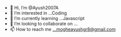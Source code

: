 - 👋 Hi, I’m @Ayush2007A
- 👀 I’m interested in ...Coding
- 🌱 I’m currently learning ...Javascript
- 💞️ I’m looking to collaborate on ...
- 📫 How to reach me ...mogheayushgr8@gmail.com

<!---
Ayush2007A/Ayush2007A is a ✨ special ✨ repository because its `README.md` (this file) appears on your GitHub profile.
You can click the Preview link to take a look at your changes.
--->
